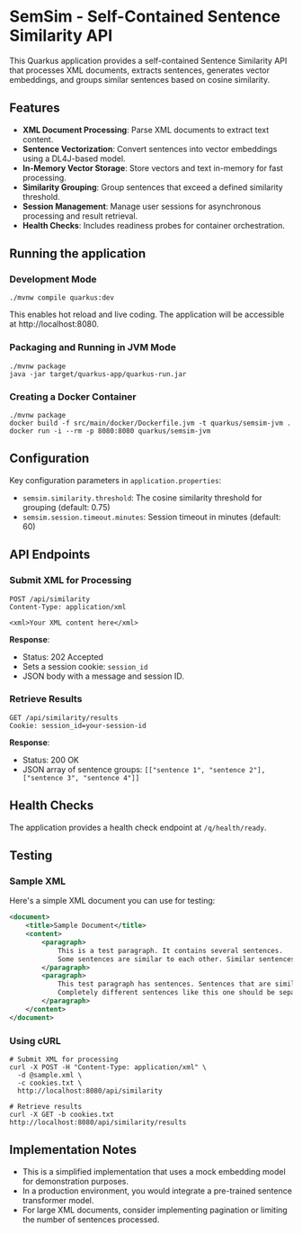 # SemSim - Self-Contained Sentence Similarity API

This Quarkus application provides a self-contained Sentence Similarity API that processes XML documents, extracts sentences, generates vector embeddings, and groups similar sentences based on cosine similarity.

## Features

- **XML Document Processing**: Parse XML documents to extract text content.
- **Sentence Vectorization**: Convert sentences into vector embeddings using a DL4J-based model.
- **In-Memory Vector Storage**: Store vectors and text in-memory for fast processing.
- **Similarity Grouping**: Group sentences that exceed a defined similarity threshold.
- **Session Management**: Manage user sessions for asynchronous processing and result retrieval.
- **Health Checks**: Includes readiness probes for container orchestration.

## Running the application

### Development Mode

```shell
./mvnw compile quarkus:dev
```

This enables hot reload and live coding. The application will be accessible at http://localhost:8080.

### Packaging and Running in JVM Mode

```shell
./mvnw package
java -jar target/quarkus-app/quarkus-run.jar
```

### Creating a Docker Container

```shell
./mvnw package
docker build -f src/main/docker/Dockerfile.jvm -t quarkus/semsim-jvm .
docker run -i --rm -p 8080:8080 quarkus/semsim-jvm
```

## Configuration

Key configuration parameters in `application.properties`:

- `semsim.similarity.threshold`: The cosine similarity threshold for grouping (default: 0.75)
- `semsim.session.timeout.minutes`: Session timeout in minutes (default: 60)

## API Endpoints

### Submit XML for Processing

```
POST /api/similarity
Content-Type: application/xml

<xml>Your XML content here</xml>
```

**Response**: 
- Status: 202 Accepted
- Sets a session cookie: `session_id`
- JSON body with a message and session ID.

### Retrieve Results

```
GET /api/similarity/results
Cookie: session_id=your-session-id
```

**Response**:
- Status: 200 OK
- JSON array of sentence groups: `[["sentence 1", "sentence 2"], ["sentence 3", "sentence 4"]]`

## Health Checks

The application provides a health check endpoint at `/q/health/ready`.

## Testing

### Sample XML

Here's a simple XML document you can use for testing:

```xml
<document>
    <title>Sample Document</title>
    <content>
        <paragraph>
            This is a test paragraph. It contains several sentences.
            Some sentences are similar to each other. Similar sentences should be grouped together.
        </paragraph>
        <paragraph>
            This test paragraph has sentences. Sentences that are similar should be placed in groups.
            Completely different sentences like this one should be separate.
        </paragraph>
    </content>
</document>
```

### Using cURL

```shell
# Submit XML for processing
curl -X POST -H "Content-Type: application/xml" \
  -d @sample.xml \
  -c cookies.txt \
  http://localhost:8080/api/similarity

# Retrieve results
curl -X GET -b cookies.txt http://localhost:8080/api/similarity/results
```

## Implementation Notes

- This is a simplified implementation that uses a mock embedding model for demonstration purposes.
- In a production environment, you would integrate a pre-trained sentence transformer model.
- For large XML documents, consider implementing pagination or limiting the number of sentences processed.
